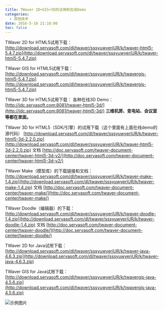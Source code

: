 ```yaml
---
title: TWaver 2D+GIS+3D的试用和在线Demo
categories:
  - 其他技术
date: 2016-5-10 21:18:00
toc: false
---
```


TWaver 2D for HTML5试用下载：
[http://download.servasoft.com/dl/twaver/sssyuwyeriUR/k/twaver-html5-5.4.7.zip](http://download.servasoft.com/dl/twaver/sssyuwyeriUR/k/twaver-html5-5.4.7.zip)

TWaver GIS for HTML5试用下载：
[http://download.servasoft.com/dl/twaver/sssyuwyeriUR/k/twavergis-html5-5.4.7.zip](http://download.servasoft.com/dl/twaver/sssyuwyeriUR/k/twavergis-html5-5.4.7.zip)

TWaver 3D for HTML5试用下载：
各种在线3D Demo：
[http://idc.servasoft.com:8081/twaver-html5-3d/](http://idc.servasoft.com:8081/twaver-html5-3d/)
**三维机房、变电站、会议室等都在里面。**

TWaver 3D for HTML5（SDK/引擎）的试用下载（这个里面有上面在线demo的源代码）
[http://download.servasoft.com/dl/twaver/sssyuwyeriUR/k/twaver-html5-3d-2.2.0.zip](http://download.servasoft.com/dl/twaver/sssyuwyeriUR/k/twaver-html5-3d-2.2.0.zip)
文档
[http://doc.servasoft.com/twaver-document-center/twaver-html5-3d-v2/](http://doc.servasoft.com/twaver-document-center/twaver-html5-3d-v2/)

TWaver Make（模型库）的下载链接和文档：
[http://download.servasoft.com/dl/twaver/sssyuwyeriUR/k/twaver-make-1.4.zip](http://download.servasoft.com/dl/twaver/sssyuwyeriUR/k/twaver-make-1.4.zip)
文档
[http://doc.servasoft.com/twaver-document-center/twaver-make/](http://doc.servasoft.com/twaver-document-center/twaver-make/)

TWaver Doodle（编辑器）的下载：
[http://download.servasoft.com/dl/twaver/sssyuwyeriUR/k/twaver-doodle-1.4.zip](http://download.servasoft.com/dl/twaver/sssyuwyeriUR/k/twaver-doodle-1.4.zip)
文档
[http://doc.servasoft.com/twaver-document-center/twaver-doodle/](http://doc.servasoft.com/twaver-document-center/twaver-doodle/)

TWaver 2D for Java试用下载：
[http://download.servasoft.com/dl/twaver/sssyuwyeriUR/k/twaver-java-4.6.3.zip](http://download.servasoft.com/dl/twaver/sssyuwyeriUR/k/twaver-java-4.6.3.zip)

TWaver GIS for Java试用下载：
[http://download.servasoft.com/dl/twaver/sssyuwyeriUR/k/twavergis-java-4.5.6.zip](http://download.servasoft.com/dl/twaver/sssyuwyeriUR/k/twavergis-java-4.5.6.zip)

![示例图片](1.png)